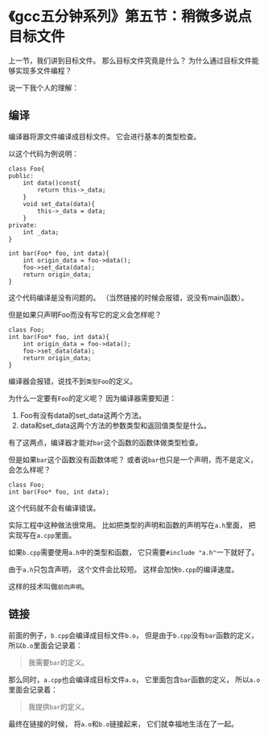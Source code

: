 # 《gcc五分钟系列》第五节：稍微多说点目标文件

上一节，我们讲到目标文件。
那么目标文件究竟是什么？
为什么通过目标文件能够实现多文件编程？

说一下我个人的理解：

## 编译

编译器将源文件编译成目标文件。
它会进行基本的类型检查。

以这个代码为例说明：

    class Foo{
    public:
        int data()const{
            return this->_data;
        }
        void set_data(data){
            this->_data = data;
        }
    private:
        int _data;
    }

    int bar(Foo* foo, int data){
        int origin_data = foo->data();
        foo->set_data(data);
        return origin_data;
    }

这个代码编译是没有问题的。
（当然链接的时候会报错，说没有main函数）。

但是如果只声明Foo而没有写它的定义会怎样呢？

    class Foo;
    int bar(Foo* foo, int data){
        int origin_data = foo->data();
        foo->set_data(data);
        return origin_data;
    }

编译器会报错，说找不到`类型Foo`的定义。

为什么一定要有`Foo`的定义呢？
因为编译器需要知道：

1. Foo有没有data的set_data这两个方法。
2. data和set_data这两个方法的参数类型和返回值类型是什么。

有了这两点，编译器才能对`bar`这个函数的函数体做类型检查。

但是如果`bar`这个函数没有函数体呢？
或者说`bar`也只是一个声明，而不是定义，会怎么样呢？

    class Foo;
    int bar(Foo* foo, int data);

这个代码就不会有编译错误。

实际工程中这种做法很常用。
比如把类型的声明和函数的声明写在`a.h`里面，
把实现写在`a.cpp`里面。

如果`b.cpp`需要使用`a.h`中的类型和函数，
它只需要`#include "a.h"`一下就好了。

由于`a.h`只包含声明，
这个文件会比较短。
这样会加快`b.cpp`的编译速度。

这样的技术叫做`前向声明`。

## 链接

前面的例子，`b.cpp`会编译成目标文件`b.o`，
但是由于`b.cpp`没有`bar`函数的定义，
所以`b.o`里面会记录着：

> 我需要`bar`的定义。

那么同时，`a.cpp`也会编译成目标文件`a.o`，
它里面包含`bar`函数的定义，
所以`a.o`里面会记录着：

> 我提供`bar`的定义。

最终在链接的时候，
将`a.o`和`b.o`链接起来，
它们就幸福地生活在了一起。
